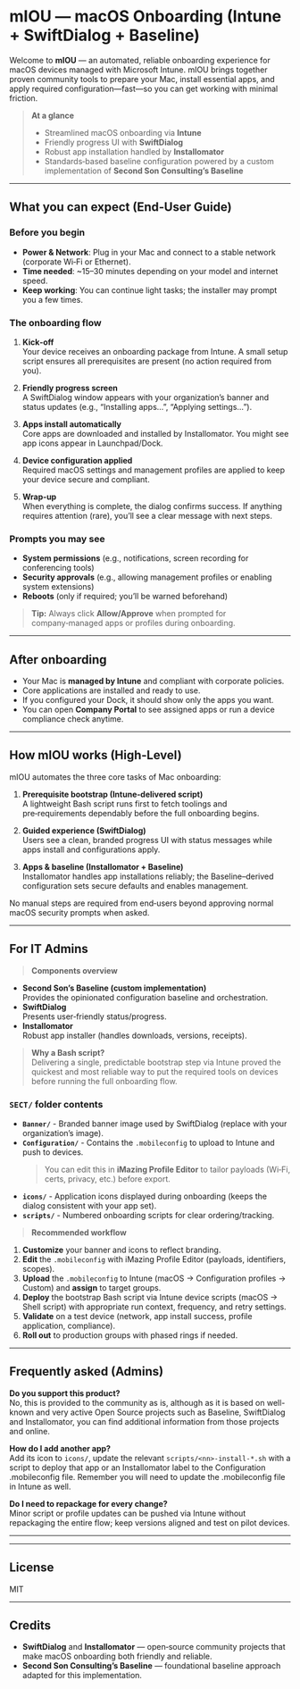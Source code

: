 # mIOU — macOS Onboarding (Intune + SwiftDialog + Baseline)

Welcome to **mIOU** — an automated, reliable onboarding experience for macOS devices managed with Microsoft Intune. mIOU brings together proven community tools to prepare your Mac, install essential apps, and apply required configuration—fast—so you can get working with minimal friction.

> **At a glance**
> - Streamlined macOS onboarding via **Intune**
> - Friendly progress UI with **SwiftDialog**
> - Robust app installation handled by **Installomator**
> - Standards‑based baseline configuration powered by a custom implementation of **Second Son Consulting’s Baseline**

---

## What you can expect (End‑User Guide)

### Before you begin
- **Power & Network**: Plug in your Mac and connect to a stable network (corporate Wi‑Fi or Ethernet).
- **Time needed**: ~15–30 minutes depending on your model and internet speed.
- **Keep working**: You can continue light tasks; the installer may prompt you a few times.

### The onboarding flow
1. **Kick‑off**  
   Your device receives an onboarding package from Intune. A small setup script ensures all prerequisites are present (no action required from you).

2. **Friendly progress screen**  
   A SwiftDialog window appears with your organization’s banner and status updates (e.g., “Installing apps…”, “Applying settings…”).

3. **Apps install automatically**  
   Core apps are downloaded and installed by Installomator. You might see app icons appear in Launchpad/Dock.

4. **Device configuration applied**  
   Required macOS settings and management profiles are applied to keep your device secure and compliant.

5. **Wrap‑up**  
   When everything is complete, the dialog confirms success. If anything requires attention (rare), you’ll see a clear message with next steps.

### Prompts you may see
- **System permissions** (e.g., notifications, screen recording for conferencing tools)
- **Security approvals** (e.g., allowing management profiles or enabling system extensions)
- **Reboots** (only if required; you’ll be warned beforehand)

> **Tip:** Always click **Allow/Approve** when prompted for company‑managed apps or profiles during onboarding.

---

## After onboarding

- Your Mac is **managed by Intune** and compliant with corporate policies.
- Core applications are installed and ready to use.
- If you configured your Dock, it should show only the apps you want.
- You can open **Company Portal** to see assigned apps or run a device compliance check anytime.


---

## How mIOU works (High‑Level)

mIOU automates the three core tasks of Mac onboarding:

1. **Prerequisite bootstrap (Intune‑delivered script)**  
   A lightweight Bash script runs first to fetch toolings and pre‑requirements dependably before the full onboarding begins.

2. **Guided experience (SwiftDialog)**  
   Users see a clean, branded progress UI with status messages while apps install and configurations apply.

3. **Apps & baseline (Installomator + Baseline)**  
   Installomator handles app installations reliably; the Baseline–derived configuration sets secure defaults and enables management.

No manual steps are required from end‑users beyond approving normal macOS security prompts when asked.

---

## For IT Admins

> **Components overview**
- **Second Son’s Baseline (custom implementation)**  
  Provides the opinionated configuration baseline and orchestration.
- **SwiftDialog**  
  Presents user‑friendly status/progress.
- **Installomator**  
  Robust app installer (handles downloads, versions, receipts).

> **Why a Bash script?**  
> Delivering a single, predictable bootstrap step via Intune proved the quickest and most reliable way to put the required tools on devices before running the full onboarding flow.

### `SECT/` folder contents
- **`Banner/`** - Branded banner image used by SwiftDialog (replace with your organization’s image).
- **`Configuration/`** - Contains the `.mobileconfig` to upload to Intune and push to devices.  
  > You can edit this in **iMazing Profile Editor** to tailor payloads (Wi‑Fi, certs, privacy, etc.) before export.
- **`icons/`** - Application icons displayed during onboarding (keeps the dialog consistent with your app set).
- **`scripts/`** - Numbered onboarding scripts for clear ordering/tracking.

> **Recommended workflow**
1. **Customize** your banner and icons to reflect branding.  
2. **Edit** the `.mobileconfig` with iMazing Profile Editor (payloads, identifiers, scopes).  
3. **Upload** the `.mobileconfig` to Intune (macOS → Configuration profiles → Custom) and **assign** to target groups.  
4. **Deploy** the bootstrap Bash script via Intune device scripts (macOS → Shell script) with appropriate run context, frequency, and retry settings.  
5. **Validate** on a test device (network, app install success, profile application, compliance).  
6. **Roll out** to production groups with phased rings if needed.

---

## Frequently asked (Admins)

**Do you support this product?**  
No, this is provided to the community as is, although as it is based on well-known and very active Open Source projects such as Baseline, SwiftDialog and Installomator, you can find additional information from those projects and online.

**How do I add another app?**  
Add its icon to `icons/`, update the relevant `scripts/<nn>-install-*.sh` with a script to deploy that app or an Installomator label to the Configuration .mobileconfig file. Remember you will need to update the .mobileconfig file in Intune as well.

**Do I need to repackage for every change?**  
Minor script or profile updates can be pushed via Intune without repackaging the entire flow; keep versions aligned and test on pilot devices.

---



---

## License

MIT

---

## Credits

- **SwiftDialog** and **Installomator** — open‑source community projects that make macOS onboarding both friendly and reliable.
- **Second Son Consulting’s Baseline** — foundational baseline approach adapted for this implementation.